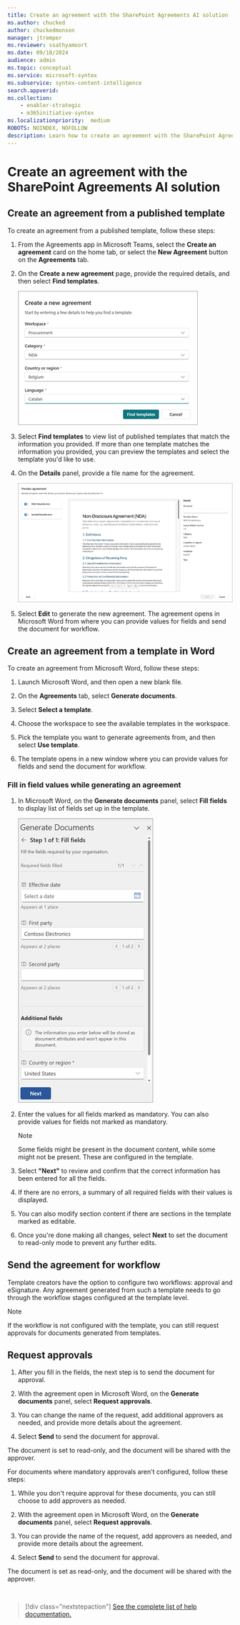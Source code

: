 ```yaml
---
title: Create an agreement with the SharePoint Agreements AI solution
ms.author: chucked
author: chuckedmonson
manager: jtremper
ms.reviewer: ssathyamoort
ms.date: 09/18/2024
audience: admin
ms.topic: conceptual
ms.service: microsoft-syntex
ms.subservice: syntex-content-intelligence
search.appverid: 
ms.collection: 
    - enabler-strategic
    - m365initiative-syntex
ms.localizationpriority:  medium
ROBOTS: NOINDEX, NOFOLLOW
description: Learn how to create an agreement with the SharePoint Agreements AI solution.
---
```


# Create an agreement with the SharePoint Agreements AI solution

## Create an agreement from a published template

To create an agreement from a published template, follow these steps:

1. From the Agreements app in Microsoft Teams, select the **Create an agreement** card on the home tab, or select the **New Agreement** button on the **Agreements** tab.

2. On the **Create a new agreement** page, provide the required details, and then select **Find templates**.

   ![A screenshot of Create a new agreement page.](../../media/content-understanding/agreements-create-agreement.png)

3. Select **Find templates** to view list of published templates that match the information you provided. If more than one template matches the information you provided, you can preview the templates and select the template you'd like to use.

4. On the **Details** panel, provide a file name for the agreement.

   ![A screenshot of an agreement showing the details panel.](../../media/content-understanding/agreements-details-panel.png)

5. Select **Edit** to generate the new agreement. The agreement opens in Microsoft Word from where you can provide values for fields and send the document for workflow.

## Create an agreement from a template in Word

To create an agreement from Microsoft Word, follow these steps:

1. Launch Microsoft Word, and then open a new blank file.

2. On the **Agreements** tab, select **Generate documents**.

3. Select **Select a template**.

4. Choose the workspace to see the available templates in the workspace.

5. Pick the template you want to generate agreements from, and then select **Use template**.

6. The template opens in a new window where you can provide values for fields and send the document for workflow.

### Fill in field values while generating an agreement

1. In Microsoft Word, on the **Generate documents** panel, select **Fill fields** to display list of fields set up in the template.

   ![A screenshot of the Generate documents panel.](../../media/content-understanding/agreements-generate-documents.png)

2. Enter the values for all fields marked as mandatory. You can also provide values for fields not marked as mandatory.

    > [!NOTE]
    > Some fields might be present in the document content, while some might not be present. These are configured in the template.

3. Select **"Next"** to review and confirm that the correct information has been entered for all the fields.

4. If there are no errors, a summary of all required fields with their values is displayed.

5. You can also modify section content if there are sections in the template marked as editable.

6. Once you're done making all changes, select **Next** to set the document to read-only mode to prevent any further edits.

## Send the agreement for workflow

Template creators have the option to configure two workflows: approval and eSignature. Any agreement generated from such a template needs to go through the workflow stages configured at the template level.

> [!NOTE]
> If the workflow is not configured with the template, you can still request approvals for documents generated from templates.

## Request approvals

1. After you fill in the fields, the next step is to send the document for approval.

2. With the agreement open in Microsoft Word, on the **Generate documents** panel, select **Request approvals**.

3. You can change the name of the request, add additional approvers as needed, and provide more details about the agreement.

4. Select **Send** to send the document for approval.

The document is set to read-only, and the document will be shared with the approver.

For documents where mandatory approvals aren't configured, follow these steps:

1. While you don't require approval for these documents, you can still choose to add approvers as needed.

2. With the agreement open in Microsoft Word, on the **Generate documents** panel, select **Request approvals**.

3. You can provide the name of the request, add approvers as needed, and provide more details about the agreement.

4. Select **Send** to send the document for approval.

The document is set as read-only, and the document will be shared with the approver.

<!---
## Request eSignature

To be provided.
--->

<br>

> [!div class="nextstepaction"]
> [See the complete list of help documentation.](agreements-overview.md#help-documentation)
